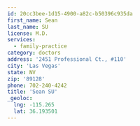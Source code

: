 ```yaml
---
id: 20cc3bee-1d15-4900-a82c-b50396c935da
first_name: Sean
last_name: SU
license: M.D.
services:
  - family-practice
category: doctors
address: '2451 Professional Ct., #110'
city: 'Las Vegas'
state: NV
zip: '89128'
phone: 702-240-4242
title: 'Sean SU'
_geoloc:
  lng: -115.265
  lat: 36.193501
---
```

